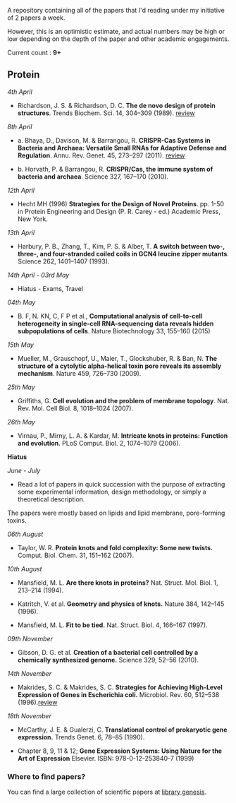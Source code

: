 A repository containing all of the papers that I'd reading under my initiative
of 2 papers a week.

However, this is an optimistic estimate, and actual numbers may be high or low
depending on the depth of the paper and other academic engagements.

Current count : **9+**

## Protein

*4th April*

* Richardson, J. S. & Richardson, D. C. **The de novo design of protein
   structures**. Trends Biochem. Sci. 14, 304–309 (1989). [review](april-15/04-protein-engineering/review.md)

*8th April*

* a. Bhaya, D., Davison, M. & Barrangou, R. **CRISPR-Cas Systems in Bacteria and
   Archaea: Versatile Small RNAs for Adaptive Defense and Regulation**. Annu.
   Rev. Genet. 45, 273–297 (2011). [review](april-15/08-crispr-cas/review-a.md)

* b. Horvath, P. & Barrangou, R. **CRISPR/Cas, the immune system of bacteria and
   archaea**. Science 327, 167–170 (2010).


*12th April*

* Hecht MH (1996) **Strategies for the Design of Novel Proteins**. pp. 1-50 in
   Protein Engineering and Design (P. R. Carey - ed.) Academic Press, New York.

*13th April*

* Harbury, P. B., Zhang, T., Kim, P. S. & Alber, T. **A switch between two-,
   three-, and four-stranded coiled coils in GCN4 leucine zipper mutants**.
   Science 262, 1401–1407 (1993).

*14th April - 03rd May*

* Hiatus - Exams, Travel

*04th May*

* B. F, N. KN, C, F P et al., **Computational analysis of cell-to-cell
   heterogeneity in single-cell RNA-sequencing data reveals hidden
   subpopulations of cells**. Nature Biotechnology 33, 155–160 (2015)

*15th May*

* Mueller, M., Grauschopf, U., Maier, T., Glockshuber, R. & Ban, N. **The
structure of a cytolytic alpha-helical toxin pore reveals its assembly
mechanism**. Nature 459, 726–730 (2009).

*25th May*

* Griffiths, G. **Cell evolution and the problem of membrane topology**. Nat.
  Rev. Mol. Cell Biol. 8, 1018–1024 (2007).

*26th May*

* Virnau, P., Mirny, L. A. & Kardar, M. **Intricate knots in proteins:
  Function and evolution**. PLoS Comput. Biol. 2, 1074–1079 (2006).

**Hiatus**

*June - July*

* Read a lot of papers in quick succession with the purpose of extracting
some experimental information, design methodology, or simply a theoretical
description.

The papers were mostly based on lipids and lipid membrane, pore-forming toxins.

*06th August*

* Taylor, W. R. **Protein knots and fold complexity: Some new twists.** Comput.
  Biol. Chem. 31, 151–162 (2007).

*10th August*

* Mansfield, M. L. **Are there knots in proteins?** Nat. Struct. Mol. Biol. 1, 213–214 (1994).

* Katritch, V. et al. **Geometry and physics of knots.** Nature 384, 142–145 (1996).

* Mansfield, M. L. **Fit to be tied.** Nat. Struct. Biol. 4, 166–167 (1997).

*09th November*

* Gibson, D. G. et al. **Creation of a bacterial cell controlled by a chemically
  synthesized genome.** Science 329, 52–56 (2010).

*14th November*

* Makrides, S. C. & Makrides, S. C. **Strategies for Achieving High-Level
  Expression of Genes in Escherichia coli.** Microbiol. Rev. 60, 512–538
(1996).[review](nov-15/14-gene-expression-review.md)

*18th November*

* McCarthy, J. E. & Gualerzi, C. **Translational control of prokaryotic gene
expression.** Trends Genet. 6, 78–85 (1990).

* Chapter 8, 9, 11 & 12;  **Gene Expression Systems: Using Nature for the Art of
Expression** Elsevier. ISBN: 978-0-12-253840-7 (1999)

### Where to find papers?

You can find a large collection of scientific papers at [library
genesis](http://libgen.in/scimag).
